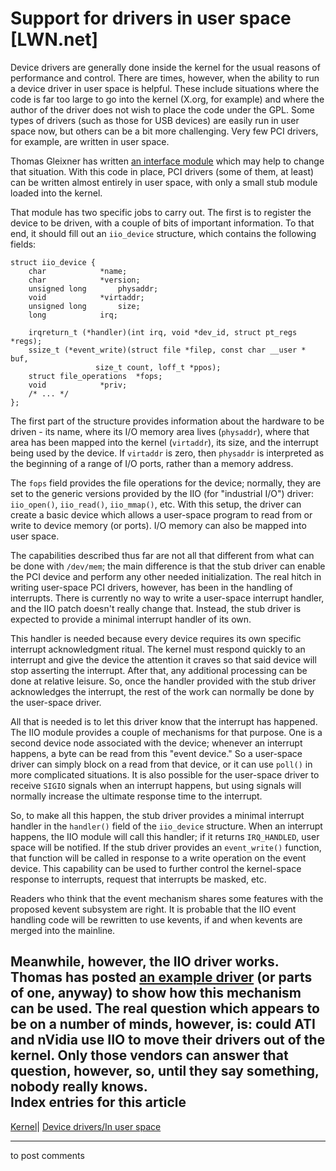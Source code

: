 # Support for drivers in user space [LWN.net]

Device drivers are generally done inside the kernel for the usual reasons of performance and control. There are times, however, when the ability to run a device driver in user space is helpful. These include situations where the code is far too large to go into the kernel (X.org, for example) and where the author of the driver does not wish to place the code under the GPL. Some types of drivers (such as those for USB devices) are easily run in user space now, but others can be a bit more challenging. Very few PCI drivers, for example, are written in user space. 

Thomas Gleixner has written [an interface module](http://lwn.net/Articles/197523/) which may help to change that situation. With this code in place, PCI drivers (some of them, at least) can be written almost entirely in user space, with only a small stub module loaded into the kernel. 

That module has two specific jobs to carry out. The first is to register the device to be driven, with a couple of bits of important information. To that end, it should fill out an `iio_device` structure, which contains the following fields: 
    
    
    struct iio_device {
        char			*name;
        char			*version;
        unsigned long		physaddr;
        void			*virtaddr;
        unsigned long		size;
        long			irq;
    
        irqreturn_t (*handler)(int irq, void *dev_id, struct pt_regs *regs);
        ssize_t (*event_write)(struct file *filep, const char __user * buf,
        		       size_t count, loff_t *ppos);
        struct file_operations	*fops;
        void			*priv;
        /* ... */
    };
    

The first part of the structure provides information about the hardware to be driven - its name, where its I/O memory area lives (`physaddr`), where that area has been mapped into the kernel (`virtaddr`), its size, and the interrupt being used by the device. If `virtaddr` is zero, then `physaddr` is interpreted as the beginning of a range of I/O ports, rather than a memory address. 

The `fops` field provides the file operations for the device; normally, they are set to the generic versions provided by the IIO (for "industrial I/O") driver: `iio_open()`, `iio_read()`, `iio_mmap()`, etc. With this setup, the driver can create a basic device which allows a user-space program to read from or write to device memory (or ports). I/O memory can also be mapped into user space. 

The capabilities described thus far are not all that different from what can be done with `/dev/mem`; the main difference is that the stub driver can enable the PCI device and perform any other needed initialization. The real hitch in writing user-space PCI drivers, however, has been in the handling of interrupts. There is currently no way to write a user-space interrupt handler, and the IIO patch doesn't really change that. Instead, the stub driver is expected to provide a minimal interrupt handler of its own. 

This handler is needed because every device requires its own specific interrupt acknowledgment ritual. The kernel must respond quickly to an interrupt and give the device the attention it craves so that said device will stop asserting the interrupt. After that, any additional processing can be done at relative leisure. So, once the handler provided with the stub driver acknowledges the interrupt, the rest of the work can normally be done by the user-space driver. 

All that is needed is to let this driver know that the interrupt has happened. The IIO module provides a couple of mechanisms for that purpose. One is a second device node associated with the device; whenever an interrupt happens, a byte can be read from this "event device." So a user-space driver can simply block on a read from that device, or it can use `poll()` in more complicated situations. It is also possible for the user-space driver to receive `SIGIO` signals when an interrupt happens, but using signals will normally increase the ultimate response time to the interrupt. 

So, to make all this happen, the stub driver provides a minimal interrupt handler in the `handler()` field of the `iio_device` structure. When an interrupt happens, the IIO module will call this handler; if it returns `IRQ_HANDLED`, user space will be notified. If the stub driver provides an `event_write()` function, that function will be called in response to a write operation on the event device. This capability can be used to further control the kernel-space response to interrupts, request that interrupts be masked, etc. 

Readers who think that the event mechanism shares some features with the proposed kevent subsystem are right. It is probable that the IIO event handling code will be rewritten to use kevents, if and when kevents are merged into the mainline. 

Meanwhile, however, the IIO driver works. Thomas has posted [an example driver](/Articles/198208/) (or parts of one, anyway) to show how this mechanism can be used. The real question which appears to be on a number of minds, however, is: could ATI and nVidia use IIO to move their drivers out of the kernel. Only those vendors can answer that question, however, so, until they say something, nobody really knows.  
Index entries for this article  
---  
[Kernel](/Kernel/Index)| [Device drivers/In user space](/Kernel/Index#Device_drivers-In_user_space)  
  


* * *

to post comments 
